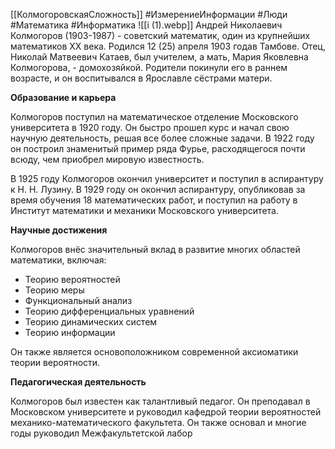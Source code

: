 [[КолмогоровскаяСложность]]  #ИзмерениеИнформации #Люди
#Математика #Информатика
![[i (1).webp]]
Андрей Николаевич Колмогоров (1903-1987) - советский математик, один из крупнейших математиков XX века. Родился 12 (25) апреля 1903 годав Тамбове. Отец, Николай Матвеевич Катаев, был учителем, а мать, Мария Яковлевна Колмогорова, - домохозяйкой. Родители покинули его в раннем возрасте, и он воспитывался в Ярославле сёстрами матери. 

**Образование и карьера**

Колмогоров поступил на математическое отделение Московского университета в 1920 году. Он быстро прошел курс и начал свою научную деятельность, решая все более сложные задачи. В 1922 году он построил знаменитый пример ряда Фурье, расходящегося почти всюду, чем приобрел мировую известность. 

В 1925 году Колмогоров окончил университет и поступил в аспирантуру к Н. Н. Лузину. В 1929 году он окончил аспирантуру, опубликовав за время обучения 18 математических работ, и поступил на работу в Институт математики и механики Московского университета. 

**Научные достижения**

Колмогоров внёс значительный вклад в развитие многих областей математики, включая:

- Теорию вероятностей
- Теорию меры
- Функциональный анализ
- Теорию дифференциальных уравнений
- Теорию динамических систем
- Теорию информации

Он также является основоположником современной аксиоматики теории вероятности. 

**Педагогическая деятельность**

Колмогоров был известен как талантливый педагог. Он преподавал в Московском университете и руководил кафедрой теории вероятностей механико-математического факультета. Он также основал и многие годы руководил Межфакультетской лабор